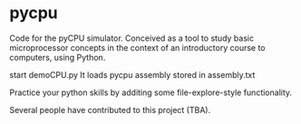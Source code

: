 # pycpu

Code for the pyCPU simulator. 
Conceived as a tool to study basic microprocessor concepts
in the context of an introductory course to computers, using Python.

start demoCPU.py
It loads pycpu assembly stored in assembly.txt

Practice your python skills by additing some file-explore-style functionality.

Several people have contributed to this project (TBA).
